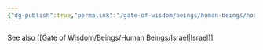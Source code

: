 ```yaml
---
{"dg-publish":true,"permalink":"/gate-of-wisdom/beings/human-beings/house-of-jacob/","tags":["#GateWisdom","Being","HumanBeing"]}
---
```



See also [[Gate of Wisdom/Beings/Human Beings/Israel\|Israel]]




